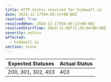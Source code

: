 ```yaml
---
title: HTTP Status resolved for hidewall.io
date: 2024-11-17T04:49:13+00:00Z
resolved: True
resolvedWhen: 2024-11-17T04:49:13+00:00Z
resolvedStartTime: 2024-11-08T11:28:04+00:00Z
severity: notice
affected:
  - hidewall.io
section: issue
---
```


| Expected Statuses | Actual Status  |
|-------------------|----------------|
| 200, 301, 302, 403 | 403 |
